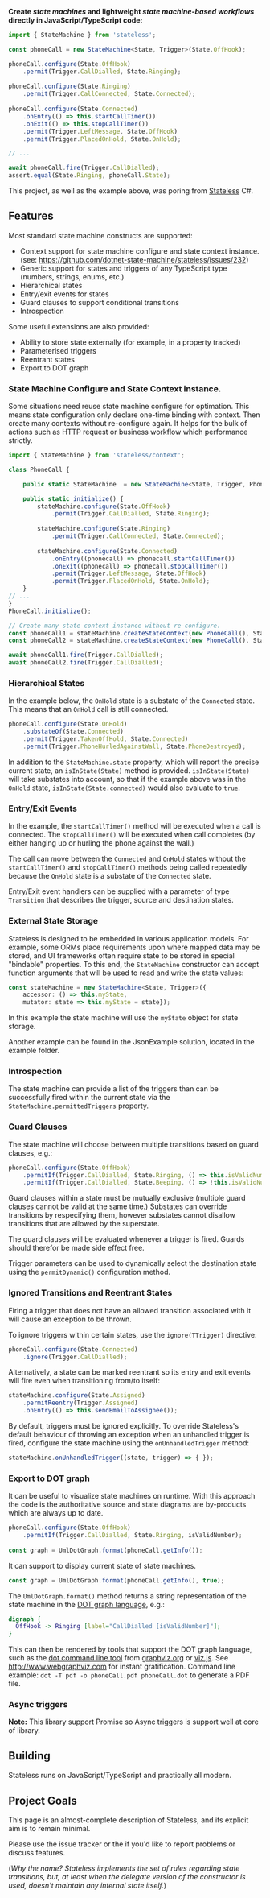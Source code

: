 **Create *state machines* and lightweight *state machine-based workflows* directly in JavaScript/TypeScript code:**

```typescript
import { StateMachine } from 'stateless';

const phoneCall = new StateMachine<State, Trigger>(State.OffHook);

phoneCall.configure(State.OffHook)
    .permit(Trigger.CallDialled, State.Ringing);
	
phoneCall.configure(State.Ringing)
    .permit(Trigger.CallConnected, State.Connected);
 
phoneCall.configure(State.Connected)
    .onEntry(() => this.startCallTimer())
    .onExit(() => this.stopCallTimer())
    .permit(Trigger.LeftMessage, State.OffHook)
    .permit(Trigger.PlacedOnHold, State.OnHold);

// ...

await phoneCall.fire(Trigger.CallDialled);
assert.equal(State.Ringing, phoneCall.State);
```

This project, as well as the example above, was poring from [Stateless](https://github.com/dotnet-state-machine/stateless) C#.

## Features

Most standard state machine constructs are supported:

 * Context support for state machine configure and state context instance. (see: https://github.com/dotnet-state-machine/stateless/issues/232)
 * Generic support for states and triggers of any TypeScript type (numbers, strings, enums, etc.)
 * Hierarchical states
 * Entry/exit events for states
 * Guard clauses to support conditional transitions
 * Introspection

Some useful extensions are also provided:

 * Ability to store state externally (for example, in a property tracked)
 * Parameterised triggers
 * Reentrant states
 * Export to DOT graph

### State Machine Configure and State Context instance.

Some situations need reuse state machine configure for optimation. This means state configuration only declare one-time binding with context. Then create many contexts without re-configure again. It helps for the bulk of actions such as HTTP request or business workflow which performance strictly.

```typescript
import { StateMachine } from 'stateless/context';

class PhoneCall {

    public static StateMachine  = new StateMachine<State, Trigger, PhoneCall>();

    public static initialize() {
        stateMachine.configure(State.OffHook)
            .permit(Trigger.CallDialled, State.Ringing);
            
        stateMachine.configure(State.Ringing)
            .permit(Trigger.CallConnected, State.Connected);
        
        stateMachine.configure(State.Connected)
            .onEntry((phonecall) => phonecall.startCallTimer())
            .onExit((phonecall) => phonecall.stopCallTimer())
            .permit(Trigger.LeftMessage, State.OffHook)
            .permit(Trigger.PlacedOnHold, State.OnHold);
    }
// ...
}
PhoneCall.initialize();

// Create many state context instance without re-configure.
const phoneCall1 = stateMachine.createStateContext(new PhoneCall(), State.OffHook);
const phoneCall2 = stateMachine.createStateContext(new PhoneCall(), State.OffHook);

await phoneCall1.fire(Trigger.CallDialled);
await phoneCall2.fire(Trigger.CallDialled);
```

### Hierarchical States

In the example below, the `OnHold` state is a substate of the `Connected` state. This means that an `OnHold` call is still connected.

```typescript
phoneCall.configure(State.OnHold)
    .substateOf(State.Connected)
    .permit(Trigger.TakenOffHold, State.Connected)
    .permit(Trigger.PhoneHurledAgainstWall, State.PhoneDestroyed);
```

In addition to the `StateMachine.state` property, which will report the precise current state, an `isInState(State)` method is provided. `isInState(State)` will take substates into account, so that if the example above was in the `OnHold` state, `isInState(State.connected)` would also evaluate to `true`.

### Entry/Exit Events

In the example, the `startCallTimer()` method will be executed when a call is connected. The `stopCallTimer()` will be executed when call completes (by either hanging up or hurling the phone against the wall.)

The call can move between the `Connected` and `OnHold` states without the `startCallTimer()` and `stopCallTimer()` methods being called repeatedly because the `OnHold` state is a substate of the `Connected` state.

Entry/Exit event handlers can be supplied with a parameter of type `Transition` that describes the trigger, source and destination states.

### External State Storage

Stateless is designed to be embedded in various application models. For example, some ORMs place requirements upon where mapped data may be stored, and UI frameworks often require state to be stored in special "bindable" properties. To this end, the `StateMachine` constructor can accept function arguments that will be used to read and write the state values:

```typescript
const stateMachine = new StateMachine<State, Trigger>({
    accessor: () => this.myState,
    mutator: state => this.myState = state});
```

In this example the state machine will use the `myState` object for state storage.

Another example can be found in the JsonExample solution, located in the example folder. 

### Introspection

The state machine can provide a list of the triggers than can be successfully fired within the current state via the `StateMachine.permittedTriggers` property.

### Guard Clauses

The state machine will choose between multiple transitions based on guard clauses, e.g.:

```typescript
phoneCall.configure(State.OffHook)
    .permitIf(Trigger.CallDialled, State.Ringing, () => this.isValidNumber)
    .permitIf(Trigger.CallDialled, State.Beeping, () => !this.isValidNumber);
```

Guard clauses within a state must be mutually exclusive (multiple guard clauses cannot be valid at the same time.) Substates can override transitions by respecifying them, however substates cannot disallow transitions that are allowed by the superstate.

The guard clauses will be evaluated whenever a trigger is fired. Guards should therefor be made side effect free.

Trigger parameters can be used to dynamically select the destination state using the `permitDynamic()` configuration method.

### Ignored Transitions and Reentrant States

Firing a trigger that does not have an allowed transition associated with it will cause an exception to be thrown.

To ignore triggers within certain states, use the `ignore(TTrigger)` directive:

```typescript
phoneCall.configure(State.Connected)
    .ignore(Trigger.CallDialled);
```

Alternatively, a state can be marked reentrant so its entry and exit events will fire even when transitioning from/to itself:

```typescript
stateMachine.configure(State.Assigned)
    .permitReentry(Trigger.Assigned)
    .onEntry(() => this.sendEmailToAssignee());
```

By default, triggers must be ignored explicitly. To override Stateless's default behaviour of throwing an exception when an unhandled trigger is fired, configure the state machine using the `onUnhandledTrigger` method:

```typescript
stateMachine.onUnhandledTrigger((state, trigger) => { });
```

### Export to DOT graph

It can be useful to visualize state machines on runtime. With this approach the code is the authoritative source and state diagrams are by-products which are always up to date.
 
```typescript
phoneCall.configure(State.OffHook)
    .permitIf(Trigger.CallDialled, State.Ringing, isValidNumber);
    
const graph = UmlDotGraph.format(phoneCall.getInfo());
```

It can support to display current state of state machines.

```typescript   
const graph = UmlDotGraph.format(phoneCall.getInfo(), true);
```

The `UmlDotGraph.format()` method returns a string representation of the state machine in the [DOT graph language](https://en.wikipedia.org/wiki/DOT_(graph_description_language)), e.g.:

```dot
digraph {
  OffHook -> Ringing [label="CallDialled [isValidNumber]"];
}
```

This can then be rendered by tools that support the DOT graph language, such as the [dot command line tool](http://www.graphviz.org/doc/info/command.html) from [graphviz.org](http://www.graphviz.org) or [viz.js](https://github.com/mdaines/viz.js). See http://www.webgraphviz.com for instant gratification.
Command line example: `dot -T pdf -o phoneCall.pdf phoneCall.dot` to generate a PDF file.

### Async triggers

**Note:** This library support Promise so Async triggers is support well at core of library.

## Building

Stateless runs on JavaScript/TypeScript and practically all modern.

## Project Goals

This page is an almost-complete description of Stateless, and its explicit aim is to remain minimal.

Please use the issue tracker or the if you'd like to report problems or discuss features.

(_Why the name? Stateless implements the set of rules regarding state transitions, but, at least when the delegate version of the constructor is used, doesn't maintain any internal state itself._)
